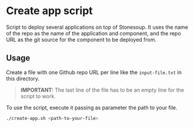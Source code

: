 # Create app script

Script to deploy several applications on top of Stonesoup. It uses the name of the repo as the name of the application and component, and the repo URL as the git source for the component to be deployed from.

## Usage

Create a file with one Github repo URL per line like the `input-file.txt` in this directory. 

> **IMPORTANT:** The last line of the file has to be an empty line for the script to work.

To use the script, execute it passing as parameter the path to your file.

```bash
./create-app.sh <path-to-your-file>